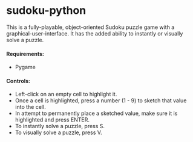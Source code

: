 # sudoku-python
This is a fully-playable, object-oriented Sudoku puzzle game with a graphical-user-interface. It has the added ability to instantly or visually solve a puzzle.

#### Requirements:
* Pygame

#### Controls:
* Left-click on an empty cell to highlight it.
* Once a cell is highlighted, press a number (1 - 9) to sketch that value into the cell.
* In attempt to permanently place a sketched value, make sure it is highlighted and press ENTER.
* To instantly solve a puzzle, press S.
* To visually solve a puzzle, press V.
